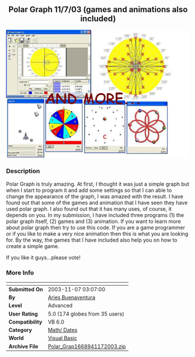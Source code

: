 ﻿<div align="center">

## Polar Graph 11/7/03 \(games and animations also included\)

<img src="PIC20031121317193304.JPG">
</div>

### Description

Polar Graph is truly amazing. At first, I thought it was just a simple graph but when I start to program it and add some settings so that I can able to change the appearance of the graph, I was amazed with the result. I have found out that some of the games and animation that I have seen they have used polar graph. I also found out that it has many uses, of course, it depends on you. In my submission, I have included three programs (1) the polar graph itself, (2) games and (3) animation. If you want to learn more about polar graph then try to use this code. If you are a game programmer or if you like to make a very nice animation then this is what you are looking for. By the way, the games that I have included also help you on how to create a simple game.

If you like it guys...please vote!
 
### More Info
 


<span>             |<span>
---                |---
**Submitted On**   |2003-11-07 03:07:00
**By**             |[Aries Buenaventura](https://github.com/Planet-Source-Code/PSCIndex/blob/master/ByAuthor/aries-buenaventura.md)
**Level**          |Advanced
**User Rating**    |5.0 (174 globes from 35 users)
**Compatibility**  |VB 6\.0
**Category**       |[Math/ Dates](https://github.com/Planet-Source-Code/PSCIndex/blob/master/ByCategory/math-dates__1-37.md)
**World**          |[Visual Basic](https://github.com/Planet-Source-Code/PSCIndex/blob/master/ByWorld/visual-basic.md)
**Archive File**   |[Polar\_Grap1668941172003\.zip](https://github.com/Planet-Source-Code/aries-buenaventura-polar-graph-11-7-03-games-and-animations-also-included__1-49613/archive/master.zip)








